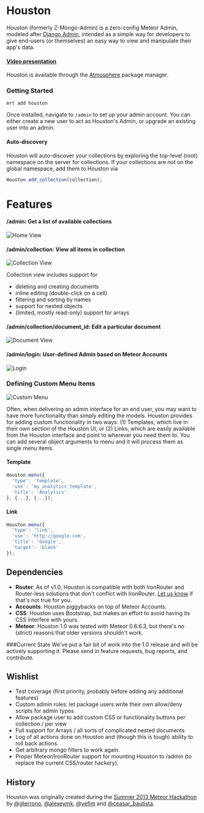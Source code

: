 Houston
===============
Houston (formerly Z-Mongo-Admin) is a zero-config Meteor Admin, modeled after [Django Admin](https://docs.djangoproject.com/en/dev/ref/contrib/admin/), intended as a simple way for developers to give end-users (or themselves) an easy way to view and manipulate their app's data.

#### [Video presentation](https://www.youtube.com/watch?v=vXeWxbJQr5o)

Houston is available through the [Atmosphere](https://atmospherejs.com/package/houston) package manager.

### Getting Started
```
mrt add houston
```

Once installed, navigate to `/admin` to set up your admin account. You can either create a new user to act as Houston's Admin, or upgrade an existing user into an admin.

#### Auto-discovery
Houston will auto-discover your collections by exploring the top-level (root) namespace on the server for collections.  If your collections are not on the global namespace, add them to Houston via
```javascript
Houston.add_collection(collection);
```

Features
========

#### /admin: Get a list of available collections
![Home View](https://raw.github.com/gterrono/houston/master/doc/home.png)

#### /admin/collection: View all items in collection
![Collection View](https://raw.github.com/gterrono/houston/master/doc/collection.png)

Collection view includes support for
- deleting and creating documents
- inline editing (double-click on a cell)
- filtering and sorting by names
- support for nested objects
- (limited, mostly read-only) support for arrays

#### /admin/collection/document_id: Edit a particular document
![Document View](https://raw.github.com/gterrono/houston/master/doc/document.png)

#### /admin/login: User-defined Admin based on Meteor Accounts
![Login](https://raw.github.com/gterrono/houston/master/doc/login.png)

### Defining Custom Menu Items
![Custom Menu](https://raw.github.com/gterrono/houston/master/doc/menu.png)

Often, when delivering an admin interface for an end user, you may want to have
more functionality than simply editing the models.
Houston provides for adding custom functionality in two ways: (1) Templates,
which live in their own section of the Houston UI, or (2) Links,
which are easily available from the Houston interface and point to wherever you
need them to. You can add several object arguments to menu and it will process
them as single menu items.

#### Template
```javascript
Houston.menu({
  'type': 'template',
  'use': 'my_analytics_template',
  'title': 'Analytics'
}, {...}, {...});
```

#### Link
```javascript
Houston.menu({
  'type': 'link',
  'use': 'http://google.com',
  'title': 'Google',
  'target': 'blank'
});
```

Dependencies
-----

* **Router**: As of v1.0, Houston is compatible with both IronRouter and Router-less solutions that don't conflict with IronRouter. [Let us know](https://github.com/gterrono/houston/issues/new) if that's not true for you.
* **Accounts**: Houston piggybacks on top of Meteor Accounts.
* **CSS**: Houston uses Bootstrap, but makes an effort to avoid having its CSS interfere with yours.
* **Meteor**: Houston 1.0 was tested with Meteor 0.6.6.3, but there's no (strict) reasons that older versions shouldn't work.

###Current State
We've put a fair bit of work into the 1.0 release and will be actively supporting it. Please send in feature requests, bug reports, and contribute.

Wishlist
-------
- Test coverage (first priority, probably before adding any additional features)
- Custom admin roles: let package users write their own allow/deny scripts for admin types
- Allow package user to add custom CSS or functionality buttons per collection / per view
- Full support for Arrays / all sorts of complicated nested documents
- Log of all actions done on Houston and (though this is tough) ability to roll back actions.
- Get arbitrary mongo filters to work again.
- Proper Meteor/IronRouter support for mounting Houston to /admin (to replace the current CSS/router hackery).

History
-------
Houston was originally created during the [Summer 2013 Meteor Hackathon](http://www.meteor.com/blog/2013/07/09/congratulations-to-the-meteor-summer-hackathon-2013-teams) by [@gterrono](https://github.com/gterrono), [@alexeymk](https://twitter.com/alexeymk), [@yefim](https://twitter.com/yefim) and [@ceasar_bautista](https://twitter.com/ceasar_bautista).
